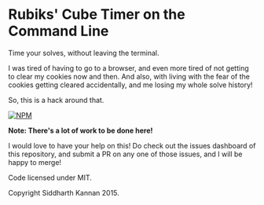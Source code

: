 # Rubiks' Cube Timer on the Command Line

Time your solves, without leaving the terminal.

I was tired of having to go to a browser, and even more tired of not getting to clear
my cookies now and then. And also, with living with the fear of the cookies getting cleared
accidentally, and me losing my whole solve history!

So, this is a hack around that. 

[![NPM](https://nodei.co/npm/cli-cube-timer.png)](https://npmjs.org/package/cli-cube-timer)

**Note: There's a lot of work to be done here!**

I would love to have your help on this! Do check out the issues dashboard of this repository,
and submit a PR on any one of those issues, and I will be happy to merge!

Code licensed under MIT.

Copyright Siddharth Kannan 2015.

